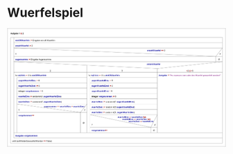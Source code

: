 # Wuerfelspiel

![diagramm](https://raw.githubusercontent.com/Griefed/Uebungsaufgabe_Wuerfeln/master/Struktogramm_Aufgabe_1_%26_2.png)
